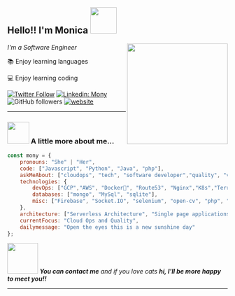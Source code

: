 <h2> Hello!!  I'm Monica  <img src="https://media.giphy.com/media/3oge7Ve0gmIOhJkhOg/giphy.gif" width="60"></h2>

<img align='right' src="https://media.giphy.com/media/SXxI9NlwvYiY3bRsck/giphy.gif" width="230">

<p><em> I'm a Software Engineer  </em></p>
<p>📚 Enjoy learning languages  </p>
<p>💻 Enjoy learning coding  </p>


[![Twitter Follow](https://img.shields.io/twitter/follow/wondermony?label=Follow)](https://twitter.com/intent/follow?screen_name=wondermony)
[![Linkedin: Mony](https://img.shields.io/badge/Follow-blue?style=?style=plastic&logo=linkedin&logoColor=white&link=https://www.linkedin.com/in/monica-limachi-lopez)](https://www.linkedin.com/in/monica-limachi-lopez/)
![GitHub followers](https://img.shields.io/github/followers/monicalimachi?label=Follow&style=social)
[![website](https://img.shields.io/badge/Website-46a2f1.svg?&style=flat-square&logo=Google-Chrome&logoColor=white&link=https://monica-limachi.me/)](https://monica-limachi.me/)

---
    
### <img src="https://media.giphy.com/media/X9wZY0FtBmwHCp8QBm/giphy.gif" width="50"> A little more about me...  

```javascript
const mony = {
    pronouns: "She" | "Her",
    code: ["Javascript", "Python", "Java", "php"],
    askMeAbout: ["cloudops", "tech", "software developer","quality", "volunteer"],
    technologies: {
        devOps: ["GCP","AWS", "Docker🐳", "Route53", "Nginx","K8s","Terraform"],
        databases: ["mongo", "MySql", "sqlite"],
        misc: ["Firebase", "Socket.IO", "selenium", "open-cv", "php", "SuiteApp","Automation"]
    },
    architecture: ["Serverless Architecture", "Single page applications"],
    currentFocus: "Cloud Ops and Quality",
    dailymessage: "Open the eyes this is a new sunshine day"
};
```

<img src="https://media.giphy.com/media/ExMGjbktr4phe/giphy.gif" width="70"> <em><b>You can contact me</b> and if you love cats <b>hi, I'll be more happy to meet you!!</b> </em>

---
